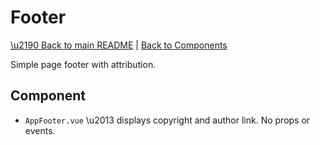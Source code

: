 # Footer

[\u2190 Back to main README](../../../README.md) | [Back to Components](../README.md)

Simple page footer with attribution.

## Component

- `AppFooter.vue` \u2013 displays copyright and author link. No props or events.
